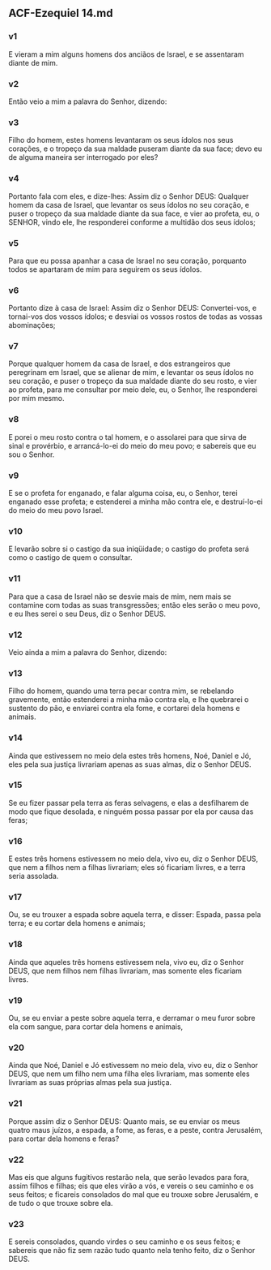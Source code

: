 ## ACF-Ezequiel 14.md
### v1
 E vieram a mim alguns homens dos anciãos de Israel, e se assentaram diante de mim.
### v2
 Então veio a mim a palavra do Senhor, dizendo:
### v3
 Filho do homem, estes homens levantaram os seus ídolos nos seus corações, e o tropeço da sua maldade puseram diante da sua face; devo eu de alguma maneira ser interrogado por eles?
### v4
 Portanto fala com eles, e dize-lhes: Assim diz o Senhor DEUS: Qualquer homem da casa de Israel, que levantar os seus ídolos no seu coração, e puser o tropeço da sua maldade diante da sua face, e vier ao profeta, eu, o SENHOR, vindo ele, lhe responderei conforme a multidão dos seus ídolos;
### v5
 Para que eu possa apanhar a casa de Israel no seu coração, porquanto todos se apartaram de mim para seguirem os seus ídolos.
### v6
 Portanto dize à casa de Israel: Assim diz o Senhor DEUS: Convertei-vos, e tornai-vos dos vossos ídolos; e desviai os vossos rostos de todas as vossas abominações;
### v7
 Porque qualquer homem da casa de Israel, e dos estrangeiros que peregrinam em Israel, que se alienar de mim, e levantar os seus ídolos no seu coração, e puser o tropeço da sua maldade diante do seu rosto, e vier ao profeta, para me consultar por meio dele, eu, o Senhor, lhe responderei por mim mesmo.
### v8
 E porei o meu rosto contra o tal homem, e o assolarei para que sirva de sinal e provérbio, e arrancá-lo-ei do meio do meu povo; e sabereis que eu sou o Senhor.
### v9
 E se o profeta for enganado, e falar alguma coisa, eu, o Senhor, terei enganado esse profeta; e estenderei a minha mão contra ele, e destruí-lo-ei do meio do meu povo Israel.
### v10
 E levarão sobre si o castigo da sua iniqüidade; o castigo do profeta será como o castigo de quem o consultar.
### v11
 Para que a casa de Israel não se desvie mais de mim, nem mais se contamine com todas as suas transgressões; então eles serão o meu povo, e eu lhes serei o seu Deus, diz o Senhor DEUS.
### v12
 Veio ainda a mim a palavra do Senhor, dizendo:
### v13
 Filho do homem, quando uma terra pecar contra mim, se rebelando gravemente, então estenderei a minha mão contra ela, e lhe quebrarei o sustento do pão, e enviarei contra ela fome, e cortarei dela homens e animais.
### v14
 Ainda que estivessem no meio dela estes três homens, Noé, Daniel e Jó, eles pela sua justiça livrariam apenas as suas almas, diz o Senhor DEUS.
### v15
 Se eu fizer passar pela terra as feras selvagens, e elas a desfilharem de modo que fique desolada, e ninguém possa passar por ela por causa das feras;
### v16
 E estes três homens estivessem no meio dela, vivo eu, diz o Senhor DEUS, que nem a filhos nem a filhas livrariam; eles só ficariam livres, e a terra seria assolada.
### v17
 Ou, se eu trouxer a espada sobre aquela terra, e disser: Espada, passa pela terra; e eu cortar dela homens e animais;
### v18
 Ainda que aqueles três homens estivessem nela, vivo eu, diz o Senhor DEUS, que nem filhos nem filhas livrariam, mas somente eles ficariam livres.
### v19
 Ou, se eu enviar a peste sobre aquela terra, e derramar o meu furor sobre ela com sangue, para cortar dela homens e animais,
### v20
 Ainda que Noé, Daniel e Jó estivessem no meio dela, vivo eu, diz o Senhor DEUS, que nem um filho nem uma filha eles livrariam, mas somente eles livrariam as suas próprias almas pela sua justiça.
### v21
 Porque assim diz o Senhor DEUS: Quanto mais, se eu enviar os meus quatro maus juízos, a espada, a fome, as feras, e a peste, contra Jerusalém, para cortar dela homens e feras?
### v22
 Mas eis que alguns fugitivos restarão nela, que serão levados para fora, assim filhos e filhas; eis que eles virão a vós, e vereis o seu caminho e os seus feitos; e ficareis consolados do mal que eu trouxe sobre Jerusalém, e de tudo o que trouxe sobre ela.
### v23
 E sereis consolados, quando virdes o seu caminho e os seus feitos; e sabereis que não fiz sem razão tudo quanto nela tenho feito, diz o Senhor DEUS.
